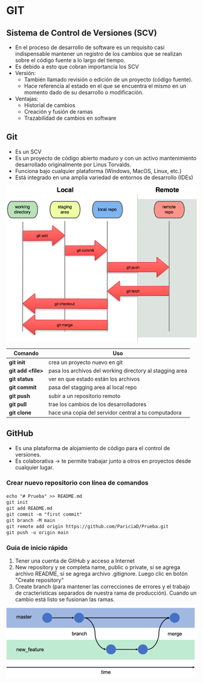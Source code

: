 # GIT

## Sistema de Control de Versiones (SCV)

* En el proceso de desarrollo de software es un requisito casi indispensable mantener un registro de los cambios que se realizan sobre el código fuente a lo largo del tiempo.
* Es debido a esto que cobran importancia los SCV
* Versión:
  * También llamado revisión o edición de un proyecto (código fuente).
  * Hace referencia al estado en el que se encuentra el mismo en un momento dado de su desarrollo o modificación.
* Ventajas:
  * Historial de cambios
  * Creación y fusión de ramas
  * Trazabilidad de cambios en software

## Git

* Es un SCV
* Es un proyecto de código abierto maduro y con un activo mantenimiento desarrollado originalmente por Linus Torvalds.
* Funciona bajo cualquier plataforma (Windows, MacOS, Linux, etc.)
* Está integrado en una amplia variedad de entornos de desarrollo (IDEs)

![Git Flujo](img/git-flujo.png)

| Comando | Uso |
| -- | -- |
| **git init** | crea un proyecto nuevo en git |
| **git add \<file>** | pasa los archivos del working directory al stagging area |
| **git status** | ver en que estado están los archivos |
| **git commit** | pasa del stagging area al local repo |
| **git push** | subir a un repositorio remoto |
| **git pull** | trae los cambios de los desarrolladores |
| **git clone** | hace una copia del servidor central a tu computadora |

## GitHub

* Es una plataforma de alojamiento de código para el control de versiones.
* Es colaborativa -> te permite trabajar junto a otros en proyectos desde cualquier lugar.

### Crear nuevo repositorio con línea de comandos

```shell
echo "# Prueba" >> README.md
git init
git add README.md
git commit -m "first commit"
git branch -M main
git remote add origin https://github.com/PariciaD/Prueba.git
git push -u origin main
```

### Guia de inicio rápido

1. Tener una cuenta de GitHub y acceso a Internet
1. New repository y se completa name, public o private, si se agrega archivo README, si se agrega archivo .gitignore. Luego clic en botón "Create repository"
1. Create branch (para mantener las correcciones de errores y el trabajo de cracteristicas separados de nuestra rama de producción). Cuando un cambio está listo se fusionan las ramas.

![Branch en Git](img/git-branch.png)
